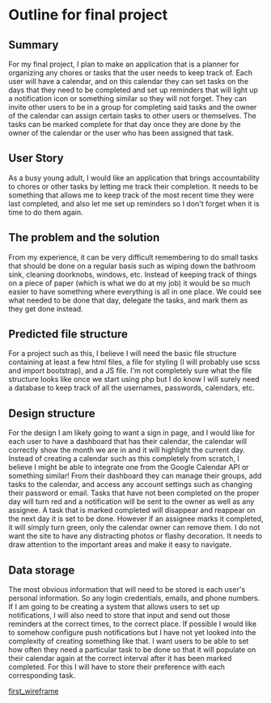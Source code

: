 # Outline for final project

## Summary

For my final project, I plan to make an application that is a planner for organizing
any chores or tasks that the user needs to keep track of. Each user will have a calendar,
and on this calendar they can set tasks on the days that they need to be completed and
set up reminders that will light up a notification icon or something similar so they will
not forget. They can invite other users to be in a group for completing said tasks
and the owner of the calendar can assign certain tasks to other users or themselves.
The tasks can be marked complete for that day once they are done by the owner of the calendar
or the user who has been assigned that task.

## User Story

As a busy young adult, I would like an application that brings accountability to chores or other tasks
by letting me track their completion. It needs to be something that allows me to keep track of
the most recent time they were last completed, and also let me set up reminders so I don't forget
when it is time to do them again.

## The problem and the solution

From my experience, it can be very difficult remembering to do small tasks that should be
done on a regular basis such as wiping down the bathroom sink, cleaning doorknobs, windows, etc.
Instead of keeping track of things on a piece of paper (which is what we do at my job) it would be
so much easier to have something where everything is all in one place. We could see
what needed to be done that day, delegate the tasks, and mark them as they get done instead.

## Predicted file structure

For a project such as this, I believe I will need the basic file structure containing at least a few html files, a file for styling (I will probably use scss and import bootstrap), and a JS file. I'm not completely sure what the file structure looks like once we start using php but I do know I will surely need a database
to keep track of all the usernames, passwords, calendars, etc.

## Design structure

For the design I am likely going to want a sign in page, and I would like for each user to have a dashboard that has their calendar, the calendar will correctly show the month we are in and it will highlight the current day. Instead of creating a calendar such as this completely from scratch, I believe I might be able to integrate one from the Google Calendar API or something similar!
From their dashboard they can manage their groups, add tasks to the calendar, and access any
account settings such as changing their password or email. Tasks that have not been completed on the proper day will turn red and a notification will be sent to the owner as well as any assignee. A task that is marked completed will disappear and reappear on the next day it is set to be done. However if an assignee marks it completed, it will simply turn green, only the calendar owner can remove them. I do not want the site to have any distracting photos or flashy decoration. It needs to draw attention to the important areas and make it easy to navigate.

## Data storage

The most obvious information that will need to be stored is each user's personal information. So any login credentials, emails, and phone numbers. If I am going to be creating a system that allows users to set up notifications, I will also need to store that input and send out those reminders at the correct times, to the correct place. If possible I would like to somehow configure push notifications but I have not yet looked into the complexity of creating something like that. I want users to be able to set how often they need a particular task to be done so that it will populate on their calendar again at the correct interval after it has been marked completed. For this I will have to store their preference with each corresponding task.

[first_wireframe](https://mail-attachment.googleusercontent.com/attachment/u/0/?ui=2&ik=8d03360398&attid=0.8&permmsgid=msg-f:1615390001022005014&th=166b04a5b0a26f16&view=att&disp=safe&sadnir=1&saddbat=ANGjdJ9qKhpU8v7o_42Mt2pD0hvV2lvMLFCdp8DpooDu9XbKHHOwgd23X94tG56ON7GjcMb2sYUyS4zC24Sh8k52nOU3tjJzKXgk3R5Q_ceSkzkUJnRPxLWh28oCkUFERAs-EstbkDxFUwmGXURzw3WlOPvXlOmkjg1G000-HKg-OYTfG4LC2u4prdtnxQSWD1a0CXtlybbC6KyteZVq8u1NqUJWyHbCeAIsNNPbiXKS5xvt_nkZmaFn99DEmWMIZ16PfoI9BYxZN4kiVFcRDZFphqNaHqxGnvsgOSRmOBA5OGQw4HoIVBW7FCrIfarAMSG13a2ToOjKk--d757j-iTky3IZ1HC0dkiB2Ol5Y_-DoLL_KcGy97Dqi27a4a9Ens9KDdT_2BqPJgj7pNw05X9UH2TBQ-tyWAgSbwSs-8RArB-S42raFES-zKS52VtbTch3J3chxts7HpL_YPCWVnm5B-gr1T4p4I6Nap8Qnkj2zJDuA5SLP884IL-CDGraIUbrSBKHiUYaIUlnnvkvE42XPoKNImZplmWY3x2OHM0OD4tMRuZFkjs1srhubiyS_imeeuo6XOLjDgGXru4wl8yrGKoqHFNUqVZgCXmHCBk_qAY5nhdtoXA64TY5B8N-otMdSCxEkRrJc6xj03Vp)
